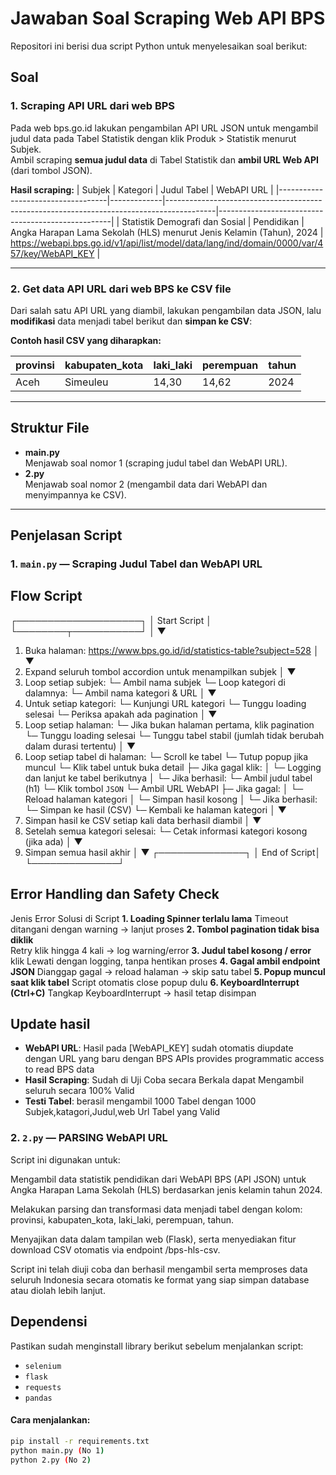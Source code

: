 # Jawaban Soal Scraping Web API BPS

Repositori ini berisi dua script Python untuk menyelesaikan soal berikut:

## Soal

### 1. **Scraping API URL dari web BPS**
Pada web bps.go.id lakukan pengambilan API URL JSON untuk mengambil judul data pada Tabel Statistik dengan klik Produk > Statistik menurut Subjek.  
Ambil scraping **semua judul data** di Tabel Statistik dan **ambil URL Web API** (dari tombol JSON).

**Hasil scraping:**
| Subjek                           | Kategori    | Judul Tabel                                                                              | WebAPI URL                                        |
|-----------------------------------|-------------|------------------------------------------------------------------------------------------|---------------------------------------------------|
| Statistik Demografi dan Sosial    | Pendidikan  | Angka Harapan Lama Sekolah (HLS) menurut Jenis Kelamin (Tahun), 2024                    | https://webapi.bps.go.id/v1/api/list/model/data/lang/ind/domain/0000/var/457/key/WebAPI_KEY |

---

### 2. **Get data API URL dari web BPS ke CSV file**
Dari salah satu API URL yang diambil, lakukan pengambilan data JSON, lalu **modifikasi** data menjadi tabel berikut dan **simpan ke CSV**:

**Contoh hasil CSV yang diharapkan:**

| provinsi | kabupaten_kota | laki_laki | perempuan | tahun |
|----------|----------------|-----------|-----------|-------|
| Aceh     | Simeuleu       | 14,30     | 14,62     | 2024  |

---

## Struktur File

- **main.py**  
  Menjawab soal nomor 1 (scraping judul tabel dan WebAPI URL).
- **2.py**  
  Menjawab soal nomor 2 (mengambil data dari WebAPI dan menyimpannya ke CSV).

---

## Penjelasan Script

### 1. `main.py` — Scraping Judul Tabel dan WebAPI URL


## Flow Script
┌────────────────────┐
│     Start Script   │
└────────┬───────────┘
         │
         ▼
1. Buka halaman:
   https://www.bps.go.id/id/statistics-table?subject=528
         │
         ▼
2. Expand seluruh tombol accordion untuk menampilkan subjek
         │
         ▼
3. Loop setiap subjek:
   └─ Ambil nama subjek
   └─ Loop kategori di dalamnya:
      └─ Ambil nama kategori & URL
         │
         ▼
4. Untuk setiap kategori:
   └─ Kunjungi URL kategori
   └─ Tunggu loading selesai
   └─ Periksa apakah ada pagination
         │
         ▼
5. Loop setiap halaman:
   └─ Jika bukan halaman pertama, klik pagination
   └─ Tunggu loading selesai
   └─ Tunggu tabel stabil (jumlah tidak berubah dalam durasi tertentu)
         │
         ▼
6. Loop setiap tabel di halaman:
   └─ Scroll ke tabel
   └─ Tutup popup jika muncul
   └─ Klik tabel untuk buka detail
         ├─ Jika gagal klik:
         │   └─ Logging dan lanjut ke tabel berikutnya
         │
         └─ Jika berhasil:
             └─ Ambil judul tabel (h1)
             └─ Klik tombol `JSON`
             └─ Ambil URL WebAPI
                 ├─ Jika gagal:
                 │   └─ Reload halaman kategori
                 │   └─ Simpan hasil kosong
                 │
                 └─ Jika berhasil:
                     └─ Simpan ke hasil (CSV)
                     └─ Kembali ke halaman kategori
         │
         ▼
7. Simpan hasil ke CSV setiap kali data berhasil diambil
         │
         ▼
8. Setelah semua kategori selesai:
   └─ Cetak informasi kategori kosong (jika ada)
         │
         ▼
9. Simpan semua hasil akhir
         │
         ▼
    ┌──────────────┐
    │ End of Script│
    └──────────────┘


## Error Handling dan Safety Check
Jenis Error	Solusi di Script
**1. Loading Spinner terlalu lama**	
Timeout ditangani dengan warning → lanjut proses
**2. Tombol pagination tidak bisa diklik**	
Retry klik hingga 4 kali → log warning/error
**3. Judul tabel kosong / error**
klik	Lewati dengan logging, tanpa hentikan proses
**4. Gagal ambil endpoint JSON**
Dianggap gagal → reload halaman → skip satu tabel
**5. Popup muncul saat klik tabel**
Script otomatis close popup dulu
**6. KeyboardInterrupt (Ctrl+C)**
Tangkap KeyboardInterrupt → hasil tetap disimpan

## Update hasil
- **WebAPI URL**: Hasil pada [WebAPI_KEY] sudah otomatis diupdate dengan URL yang baru dengan BPS APIs provides programmatic access to read BPS data
- **Hasil Scraping**: Sudah di Uji Coba secara Berkala dapat Mengambil seluruh secara 100% Valid 
- **Testi Tabel**: berasil mengambil 1000 Tabel dengan 1000 Subjek,katagori,Judul,web Url Tabel yang Valid


### 2. `2.py` — PARSING WebAPI URL

Script ini digunakan untuk:

Mengambil data statistik pendidikan dari WebAPI BPS (API JSON) untuk Angka Harapan Lama Sekolah (HLS) berdasarkan jenis kelamin tahun 2024.

Melakukan parsing dan transformasi data menjadi tabel dengan kolom: provinsi, kabupaten_kota, laki_laki, perempuan, tahun.

Menyajikan data dalam tampilan web (Flask), serta menyediakan fitur download CSV otomatis via endpoint /bps-hls-csv.

Script ini telah diuji coba dan berhasil mengambil serta memproses data seluruh Indonesia secara otomatis ke format yang siap simpan database atau diolah lebih lanjut.

## Dependensi

Pastikan sudah menginstall library berikut sebelum menjalankan script:
- `selenium`
- `flask`
- `requests`
- `pandas`


#### Cara menjalankan:

```bash
pip install -r requirements.txt
python main.py (No 1)
python 2.py (No 2)

